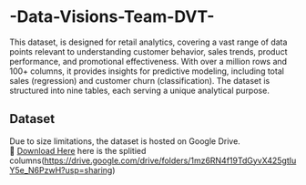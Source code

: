 # -Data-Visions-Team-DVT-
This dataset, is designed for retail analytics, covering a vast range of data points relevant to understanding customer behavior, sales trends, product performance, and promotional effectiveness. With over a million rows and 100+ columns, it provides insights for predictive modeling, including total sales (regression) and customer churn (classification). The dataset is structured into nine tables, each serving a unique analytical purpose.
## Dataset
Due to size limitations, the dataset is hosted on Google Drive.  
🔗 [Download Here](https://drive.google.com/file/d/1nwegIzz8YbJHaqll0iZnUPeLo12cVXco/view?usp=sharing)
here is the splitied columns(https://drive.google.com/drive/folders/1mz6RN4f19TdGyvX425gtIuY5e_N6PzwH?usp=sharing)

